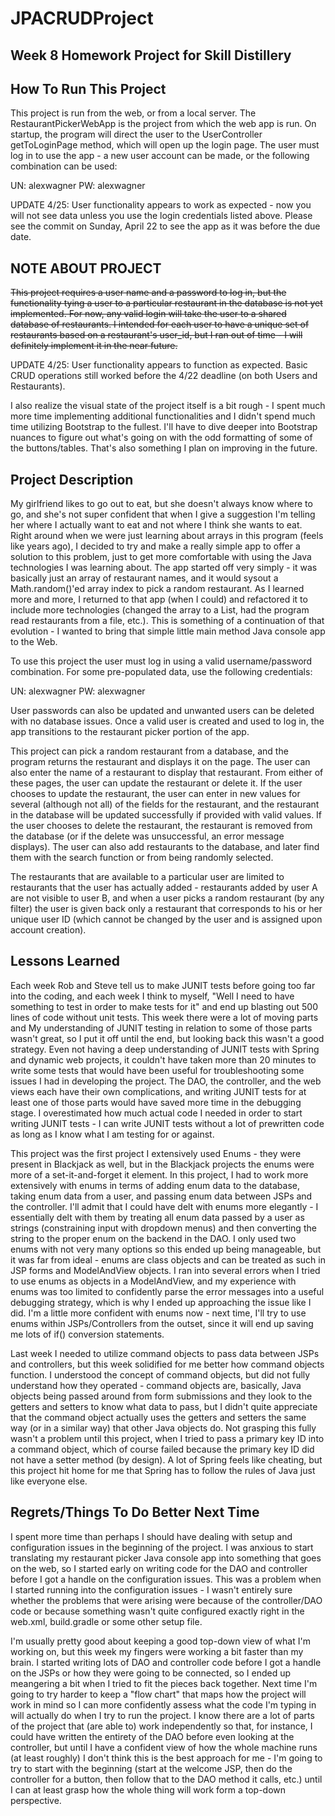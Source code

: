 # JPACRUDProject

## Week 8 Homework Project for Skill Distillery

## How To Run This Project

This project is run from the web, or from a local server. The RestaurantPickerWebApp is the project from which the web app is run. On startup, the program will direct the user to the UserController getToLoginPage method, which will open up the login page. The user must log in to use the app - a new user account can be made, or the following combination can be used:

UN: alexwagner
PW: alexwagner

UPDATE 4/25: User functionality appears to work as expected - now you will not see data unless you use the login credentials listed above. Please see the commit on Sunday, April 22 to see the app as it was before the due date.

## NOTE ABOUT PROJECT

~~This project requires a user name and a password to log in, but the functionality tying a user to a particular restaurant in the database is not yet implemented. For now, any valid login will take the user to a shared database of restaurants. I intended for each user to have a unique set of restaurants based on a restaurant's user_id, but I ran out of time - I will definitely implement it in the near future.~~

UPDATE 4/25: User functionality appears to function as expected. Basic CRUD operations still worked before the 4/22 deadline (on both Users and Restaurants).

I also realize the visual state of the project itself is a bit rough - I spent much more time implementing additional functionalities and I didn't spend much time utilizing Bootstrap to the fullest. I'll have to dive deeper into Bootstrap nuances to figure out what's going on with the odd formatting of some of the buttons/tables. That's also something I plan on improving in the future.

## Project Description

My girlfriend likes to go out to eat, but she doesn't always know where to go, and she's not super confident that when I give a suggestion I'm telling her where I actually want to eat and not where I think she wants to eat. Right around when we were just learning about arrays in this program (feels like years ago), I decided to try and make a really simple app to offer a solution to this problem, just to get more comfortable with using the Java technologies I was learning about. The app started off very simply - it was basically just an array of restaurant names, and it would sysout a Math.random()'ed array index to pick a random restaurant. As I learned more and more, I returned to that app (when I could) and refactored it to include more technologies (changed the array to a List, had the program read restaurants from a file, etc.). This is something of a continuation of that evolution - I wanted to bring that simple little main method Java console app to the Web.

To use this project the user must log in using a valid username/password combination. For some pre-populated data, use the following credentials:

UN: alexwagner
PW: alexwagner

User passwords can also be updated and unwanted users can be deleted with no database issues. Once a valid user is created and used to log in, the app transitions to the restaurant picker portion of the app.  

This project can pick a random restaurant from a database, and the program returns the restaurant and displays it on the page. The user can also enter the name of a restaurant to display that restaurant. From either of these pages, the user can update the restaurant or delete it. If the user chooses to update the restaurant, the user can enter in new values for several (although not all) of the fields for the restaurant, and the restaurant in the database will be updated successfully if provided with valid values. If the user chooses to delete the restaurant, the restaurant is removed from the database (or if the delete was unsuccessful, an error message displays). The user can also add restaurants to the database, and later find them with the search function or from being randomly selected.

The restaurants that are available to a particular user are limited to restaurants that the user has actually added - restaurants added by user A are not visible to user B, and when a user picks a random restaurant (by any filter) the user is given back only a restaurant that corresponds to his or her unique user ID (which cannot be changed by the user and is assigned upon account creation).

## Lessons Learned

Each week Rob and Steve tell us to make JUNIT tests before going too far into the coding, and each week I think to myself, "Well I need to have something to test in order to make tests for it" and end up blasting out 500 lines of code without unit tests. This week there were a lot of moving parts and My understanding of JUNIT testing in relation to some of those parts wasn't great, so I put it off until the end, but looking back this wasn't a good strategy. Even not having a deep understanding of JUNIT tests with Spring and dynamic web projects, it couldn't have taken more than 20 minutes to write some tests that would have been useful for troubleshooting some issues I had in developing the project. The DAO, the controller, and the web views each have their own complications, and writing JUNIT tests for at least one of those parts would have saved more time in the debugging stage. I overestimated how much actual code I needed in order to start writing JUNIT tests - I can write JUNIT tests without a lot of prewritten code as long as I know what I am testing for or against.

This project was the first project I extensively used Enums - they were present in Blackjack as well, but in the Blackjack projects the enums were more of a set-it-and-forget it element. In this project, I had to work more extensively with enums in terms of adding enum data to the database, taking enum data from a user, and passing enum data between JSPs and the controller. I'll admit that I could have delt with enums more elegantly - I essentially delt with them by treating all enum data passed by a user as strings (constraining input with dropdown menus) and then converting the string to the proper enum on the backend in the DAO. I only used two enums with not very many options so this ended up being manageable, but it was far from ideal - enums are class objects and can be treated as such in JSP forms and ModelAndView objects. I ran into several errors when I tried to use enums as objects in a ModelAndView, and my experience with enums was too limited to confidently parse the error messages into a useful debugging strategy, which is why I ended up approaching the issue like I did. I'm a little more confident with enums now - next time, I'll try to use enums within JSPs/Controllers from the outset, since it will end up saving me lots of if() conversion statements.

Last week I needed to utilize command objects to pass data between JSPs and controllers, but this week solidified for me better how command objects function. I understood the concept of command objects, but did not fully understand how they operated - command objects are, basically, Java objects being passed around from form submissions and they look to the getters and setters to know what data to pass, but I didn't quite appreciate that the command object actually uses the getters and setters the same way (or in a similar way) that other Java objects do. Not grasping this fully wasn't a problem until this project, when I tried to pass a primary key ID into a command object, which of course failed because the primary key ID did not have a setter method (by design). A lot of Spring feels like cheating, but this project hit home for me that Spring has to follow the rules of Java just like everyone else.

## Regrets/Things To Do Better Next Time

I spent more time than perhaps I should have dealing with setup and configuration issues in the beginning of the project. I was anxious to start translating my restaurant picker Java console app into something that goes on the web, so I started early on writing code for the DAO and controller before I got a handle on the configuration issues. This was a problem when I started running into the configuration issues - I wasn't entirely sure whether the problems that were arising were because of the controller/DAO code or because something wasn't quite configured exactly right in the web.xml, build.gradle or some other setup file.

I'm usually pretty good about keeping a good top-down view of what I'm working on, but this week my fingers were working a bit faster than my brain. I started writing lots of DAO and controller code before I got a handle on the JSPs or how they were going to be connected, so I ended up meangering a bit when I tried to fit the pieces back together. Next time I'm going to try harder to keep a "flow chart" that maps how the project will work in mind so I can more confidently assess what the code I'm typing in will actually do when I try to run the project. I know there are a lot of parts of the project that (are able to) work independently so that, for instance, I could have written the entirety of the DAO before even looking at the controller, but until I have a confident view of how the whole machine runs (at least roughly) I don't think this is the best approach for me - I'm going to try to start with the beginning (start at the welcome JSP, then do the controller for a button, then follow that to the DAO method it calls, etc.) until I can at least grasp how the whole thing will work form a top-down perspective.

